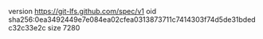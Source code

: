 version https://git-lfs.github.com/spec/v1
oid sha256:0ea3492449e7e084ea02cfea0313873711c7414303f74d5de31bdedc32c33e2c
size 7280
